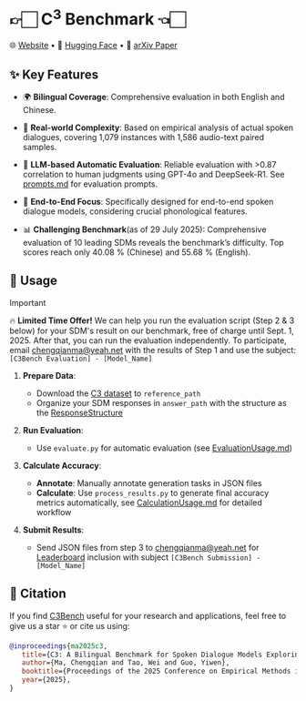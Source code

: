 # 👉🏻 C<sup>3</sup> Benchmark 👈🏻

🌐 <a href="https://step-out.github.io/C3-web" target="_blank">Website</a>  •  🤗 <a href="https://huggingface.co/datasets/ChengqianMa/C3" target="_blank">Hugging Face</a>  •  📃 <a href="https://arxiv.org/abs/2507.22968" target="_blank">arXiv Paper</a> 

## ✨ Key Features

* 🌍 **Bilingual Coverage**: Comprehensive evaluation in both English and Chinese.

* 🎯 **Real-world Complexity**: Based on empirical analysis of actual spoken dialogues, covering 1,079 instances with 1,586 audio-text paired samples.

* 💪 **LLM-based Automatic Evaluation**: Reliable evaluation with >0.87 correlation to human judgments using GPT-4o and DeepSeek-R1. See [prompts.md](prompts.md) for evaluation prompts.
* 🎵 **End-to-End Focus**: Specifically designed for end-to-end spoken dialogue models, considering crucial phonological features.

* 📊 **Challenging Benchmark**(as of 29 July 2025): Comprehensive evaluation of 10 leading SDMs reveals the benchmark’s difficulty. Top scores reach only 40.08 % (Chinese) and 55.68 % (English).

## 🚀 Usage

> [!Important]
> 🔥 **Limited Time Offer!** We can help you run the evaluation script (Step 2 & 3 below) for your SDM's result on our benchmark, free of charge until Sept. 1, 2025. After that, you can run the evaluation independently. To participate, email chengqianma@yeah.net with the results of Step 1 and use the subject: `[C3Bench Evaluation] - [Model_Name]`

1. **Prepare Data**: 
   - Download the [C3 dataset](https://huggingface.co/datasets/ChengqianMa/C3) to `reference_path`
   - Organize your SDM responses in `answer_path` with the structure as the [ResponseStructure](ResponseStructure.md)

2. **Run Evaluation**:
   - Use `evaluate.py` for automatic evaluation (see [EvaluationUsage.md](EvaluationUsage.md))

3. **Calculate Accuracy**:
   - **Annotate**: Manually annotate generation tasks in JSON files
   - **Calculate**: Use `process_results.py` to generate final accuracy metrics automatically, see [CalculationUsage.md](CalculationUsage.md) for detailed workflow

4. **Submit Results**:
   - Send JSON files from step 3 to chengqianma@yeah.net for [Leaderboard](https://step-out.github.io/C3-web) inclusion with subject `[C3Bench Submission] - [Model_Name]`

## 📖 Citation

If you find [C3Bench](https://github.com/step-out/C3Bench) useful for your research and applications, feel free to give us a star ⭐ or cite us using:

```bibtex
@inproceedings{ma2025c3,
   title={C3: A Bilingual Benchmark for Spoken Dialogue Models Exploring Challenges in Complex Conversations},
   author={Ma, Chengqian and Tao, Wei and Guo, Yiwen},
   booktitle={Proceedings of the 2025 Conference on Empirical Methods in Natural Language Processing},
   year={2025},
}
```
